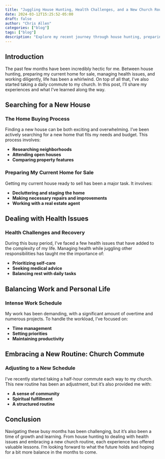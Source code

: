 ```yaml
---
title: "Juggling House Hunting, Health Challenges, and a New Church Routine: My Recent Journey"
date: 2024-03-12T15:25:52-05:00
draft: false
author: "Chris Allen"
categories: ["blog"]
tags: ["blog"]
description: "Explore my recent journey through house hunting, preparing my home for sale, managing health issues, and balancing a demanding work schedule, all while adapting to a new church routine."
---
```


## Introduction

The past few months have been incredibly hectic for me. Between house hunting, preparing my current home for sale, managing health issues, and working diligently, life has been a whirlwind. On top of all that, I’ve also started taking a daily commute to my church. In this post, I’ll share my experiences and what I’ve learned along the way.

## Searching for a New House

### The Home Buying Process

Finding a new house can be both exciting and overwhelming. I’ve been actively searching for a new home that fits my needs and budget. This process involves:

- **Researching neighborhoods**
- **Attending open houses**
- **Comparing property features**

### Preparing My Current Home for Sale

Getting my current house ready to sell has been a major task. It involves:

- **Decluttering and staging the home**
- **Making necessary repairs and improvements**
- **Working with a real estate agent**

## Dealing with Health Issues

### Health Challenges and Recovery

During this busy period, I’ve faced a few health issues that have added to the complexity of my life. Managing health while juggling other responsibilities has taught me the importance of:

- **Prioritizing self-care**
- **Seeking medical advice**
- **Balancing rest with daily tasks**

## Balancing Work and Personal Life

### Intense Work Schedule

My work has been demanding, with a significant amount of overtime and numerous projects. To handle the workload, I’ve focused on:

- **Time management**
- **Setting priorities**
- **Maintaining productivity**

## Embracing a New Routine: Church Commute

### Adjusting to a New Schedule

I’ve recently started taking a half-hour commute each way to my church. This new routine has been an adjustment, but it’s also provided me with:

- **A sense of community**
- **Spiritual fulfillment**
- **A structured routine**

## Conclusion

Navigating these busy months has been challenging, but it’s also been a time of growth and learning. From house hunting to dealing with health issues and embracing a new church routine, each experience has offered valuable lessons. I’m looking forward to what the future holds and hoping for a bit more balance in the months to come.

